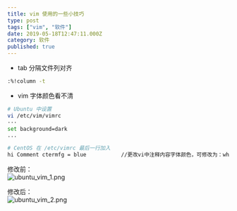```yaml
---
title: vim 使用的一些小技巧
type: post
tags: ["vim", "软件"]
date: 2019-05-18T12:47:11.000Z
category: 软件
published: true
---
```


- tab 分隔文件列对齐

```bash
:%!column -t
```

- vim 字体颜色看不清

```bash
# Ubuntu 中设置
vi /etc/vim/vimrc
···
set background=dark
...
```

```bash
# CentOS 在 /etc/vimrc 最后一行加入
hi Comment ctermfg = blue           //更改vi中注释内容字体颜色，可修改为：white、darkyellow、//blue等颜色
```

修改前：<br />![ubuntu_vim_1.png](https://note-db.oss-cn-shenzhen.aliyuncs.com/yuque/0/2019/png/126032/1559372667519-27fbd607-668a-423d-8fd4-42e8d427976e.png#align=left&display=inline&height=292&name=ubuntu_vim_1.png&originHeight=292&originWidth=554&size=14789&status=done&width=554)

修改后：<br />![ubuntu_vim_2.png](https://note-db.oss-cn-shenzhen.aliyuncs.com/yuque/0/2019/png/126032/1559372686477-e552f700-3a76-483c-8b50-b12ff5d57127.png#align=left&display=inline&height=290&name=ubuntu_vim_2.png&originHeight=290&originWidth=559&size=14858&status=done&width=559)
